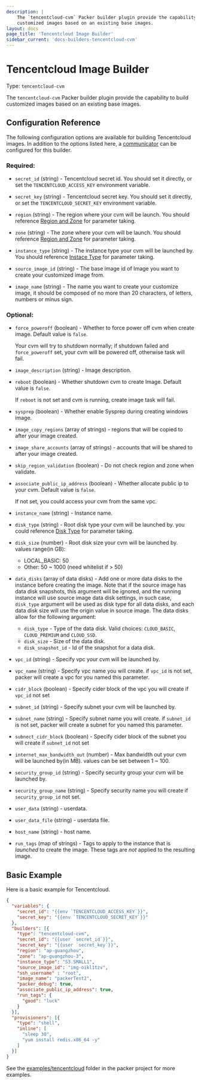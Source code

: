 ```yaml
---
description: |
    The `tencentcloud-cvm` Packer builder plugin provide the capability to build
    customized images based on an existing base images.
layout: docs
page_title: 'Tencentcloud Image Builder'
sidebar_current: 'docs-builders-tencentcloud-cvm'
---
```


# Tencentcloud Image Builder

Type: `tencentcloud-cvm`

The `tencentcloud-cvm` Packer builder plugin provide the capability to build
customized images based on an existing base images.

## Configuration Reference

The following configuration options are available for building Tencentcloud images.
In addition to the options listed here,
a [communicator](/docs/templates/communicator.html) can be configured for this
builder.

### Required:

-   `secret_id` (string) - Tencentcloud secret id. You should set it directly,
    or set the `TENCENTCLOUD_ACCESS_KEY` environment variable.

-   `secret_key` (string) - Tencentcloud secret key. You should set it directly,
    or set the `TENCENTCLOUD_SECRET_KEY` environment variable.

-   `region` (string) - The region where your cvm will be launch. You should
    reference [Region and Zone](https://intl.cloud.tencent.com/document/product/213/6091)
     for parameter taking.

-   `zone` (string) - The zone where your cvm will be launch. You should
    reference [Region and Zone](https://intl.cloud.tencent.com/document/product/213/6091)
     for parameter taking.

-   `instance_type` (string) - The instance type your cvm will be launched by.
    You should reference [Instace Type](https://intl.cloud.tencent.com/document/product/213/11518)
     for parameter taking.

-   `source_image_id` (string) - The base image id of Image you want to create
    your customized image from.

-   `image_name` (string) - The name you want to create your customize image,
    it should be composed of no more than 20 characters, of letters, numbers
    or minus sign.

### Optional:

-   `force_poweroff` (boolean) - Whether to force power off cvm when create image.
    Default value is `false`.

    Your cvm will try to shutdown normally; if shutdown failed and `force_poweroff`
    set, your cvm will be powered off, otherwise task will fail.

-   `image_description` (string) - Image description.

-   `reboot` (boolean) - Whether shutdown cvm to create Image. Default value is
    `false`.

    If `reboot` is not set and cvm is running, create image task will fail.

-   `sysprep` (boolean) - Whether enable Sysprep during creating windows image.

-   `image_copy_regions` (array of strings) - regions that will be copied to after
    your image created.

-   `image_share_accounts` (array of strings) - accounts that will be shared to
    after your image created.

-   `skip_region_validation` (boolean) - Do not check region and zone when validate.

-   `associate_public_ip_address` (boolean) - Whether allocate public ip to your cvm.
    Default value is `false`.

    If not set, you could access your cvm from the same vpc.

-   `instance_name` (string) - Instance name.

-   `disk_type` (string) - Root disk type your cvm will be launched by. you could
    reference [Disk Type](https://intl.cloud.tencent.com/document/product/213/15753#SystemDisk)
    for parameter taking.

-   `disk_size` (number) - Root disk size your cvm will be launched by. values range(in GB):
    -  LOCAL_BASIC: 50
    -  Other: 50 ~ 1000 (need whitelist if > 50)

-   `data_disks` (array of data disks) - Add one or more data disks to the instance before creating the
    image. Note that if the source image has data disk snapshots, this argument will be ignored, and
    the running instance will use source image data disk settings, in such case, `disk_type`
    argument will be used as disk type for all data disks, and each data disk size will use the
    origin value in source image.
    The data disks allow for the following argument:
    -  `disk_type` - Type of the data disk. Valid choices: `CLOUD_BASIC`, `CLOUD_PREMIUM` and `CLOUD_SSD`.
    -  `disk_size` - Size of the data disk.
    -  `disk_snapshot_id` - Id of the snapshot for a data disk.

-   `vpc_id` (string) - Specify vpc your cvm will be launched by.

-   `vpc_name` (string) - Specify vpc name you will create. if `vpc_id` is not set, packer will
    create a vpc for you named this parameter.

-   `cidr_block` (boolean) - Specify cider block of the vpc you will create if `vpc_id` not set

-   `subnet_id` (string) - Specify subnet your cvm will be launched by.

-   `subnet_name` (string) - Specify subnet name you will create. if `subnet_id` is not set, packer will
    create a subnet for you named this parameter.

-   `subnect_cidr_block` (boolean) - Specify cider block of the subnet you will create if
    `subnet_id` not set

-   `internet_max_bandwidth_out` (number) - Max bandwidth out your cvm will be launched by(in MB).
    values can be set between 1 ~ 100.

-   `security_group_id` (string) - Specify security group your cvm will be launched by.

-   `security_group_name` (string) - Specify security name you will create if `security_group_id` not set.

-   `user_data` (string) - userdata.

-   `user_data_file` (string) - userdata file.

-   `host_name` (string) - host name.

-   `run_tags` (map of strings) - Tags to apply to the instance that is *launched* to create the image.
    These tags are *not* applied to the resulting image.

## Basic Example

Here is a basic example for Tencentcloud.

``` json
{
  "variables": {
    "secret_id": "{{env `TENCENTCLOUD_ACCESS_KEY`}}",
    "secret_key": "{{env `TENCENTCLOUD_SECRET_KEY`}}"
  },
  "builders": [{
    "type": "tencentcloud-cvm",
    "secret_id": "{{user `secret_id`}}",
    "secret_key": "{{user `secret_key`}}",
    "region": "ap-guangzhou",
    "zone": "ap-guangzhou-3",
    "instance_type": "S3.SMALL1",
    "source_image_id": "img-oikl1tzv",
    "ssh_username" : "root",
    "image_name": "packerTest2",
    "packer_debug": true,
    "associate_public_ip_address": true,
    "run_tags": {
      "good": "luck"
    }
  }],
  "provisioners": [{
    "type": "shell",
    "inline": [
      "sleep 30",
      "yum install redis.x86_64 -y"
    ]
  }]
}
```

See the
[examples/tencentcloud](https://github.com/hashicorp/packer/tree/master/examples/tencentcloud)
folder in the packer project for more examples.
